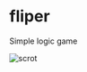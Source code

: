 fliper
======
Simple logic game

![scrot](https://raw.github.com/zarkone/fliper/zarkone-corrections/scrot.png)
